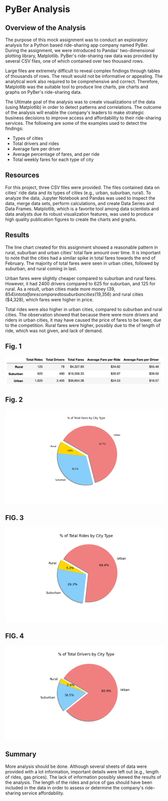 # PyBer Analysis


## Overview of the Analysis

The purpose of this mock assignment was to conduct an exploratory analysis for a Python based ride-sharing app company named PyBer. During the assignment, we were introduced to Pandas' two-dimensional plotting library, Matplotlib. PyBer's ride-sharing raw data was provided by several CSV files, one of which contained over two thousand rows. 

Large files are extremely difficult to reveal complex findings through tables of thousands of rows. The result would not be informative or appealing. The analytical work also required to be comprehensive and correct. Therefore, Matplotlib was the suitable tool to produce line charts, pie charts and graphs on PyBer's ride-sharing data. 

The Ultimate goal of the analysis was to create visualizations of the data (using Matplotlib) in order to detect patterns and correlations. The outcome of the analysis will enable the company's leaders to make strategic business decisions to improve access and affordability to their ride-sharing services. The following are some of the examples used to detect the findings:

- Types of cities
- Total drivers and rides
- Average fare per driver
- Average percentage of fares, and per ride
- Total weekly fares for each type of city


## Resources

For this project, three CSV files were provided. The files contained data on cities' ride data and its types of cities (e.g., urban, suburban, rural). To analyze the data, Jupyter Notebook and Pandas was used to inspect the data, merge data sets, perform calculations, and create Data Series and Data Frames. Matplotlib, which is a favorite tool among data scientists and data analysts due its robust visualization features, was used to produce high quality publication figures to create the charts and graphs. 


## Results

The line chart created for this assignment showed a reasonable pattern in rural, suburban and urban cities' total fare amount over time. It is important to note that the cities had a similar spike in total fares towards the end of February. The majority of total fares were seen in urban cities, followed by suburban, and rural coming in last. 

Urban fares were slightly cheaper compared to suburban and rural fares. However, it had 2400 drivers compared to 625 for suburban, and 125 for rural. As a result, urban cities made more money ($39,854) in total fares compared to suburban cities ($19,356) and rural cities ($4,328), which fares were higher in price. 

Total rides were also higher in urban cities, compared to suburban and rural cities. The observation showed that because there were more drivers and riders in urban cities, it may have caused the price of fares to be lower, due to the competition. Rural fares were higher, possibly due to the of length of ride, which was not given, and lack of demand.



## Fig. 1

![summary.PNG](analysis/summary.png)

## Fig. 2

![Fig5.PNG](analysis/Fig5.png)

## FIG. 3

![Fig6.PNG](analysis/Fig6.png)

## FIG. 4

![Fig7.PNG](analysis/Fig7.png)


## Summary

More analysis should be done. Although several sheets  of data were provided with a lot information, important details were left out (e.g., length of rides, gas prices). The lack of information possibly skewed the results of the analysis. The length of the rides and  price of gas should have been included in the data in order to assess or determine the company's ride-sharing service affordability. 







